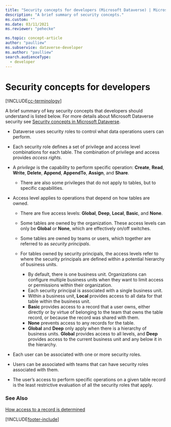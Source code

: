 ```yaml
---
title: "Security concepts for developers (Microsoft Dataverse) | Microsoft Docs" 
description: "A brief summary of security concepts." 
ms.custom: ""
ms.date: 03/11/2021
ms.reviewer: "pehecke"

ms.topic: concept-article
author: "paulliew" 
ms.subservice: dataverse-developer
ms.author: "paulliew"
search.audienceType: 
  - developer
---
```

# Security concepts for developers

[!INCLUDE[cc-terminology](includes/cc-terminology.md)]

A brief summary of key security concepts that developers should understand is listed below. For more details about Microsoft Dataverse security see [Security concepts in Microsoft Dataverse](/power-platform/admin/wp-security-cds).

- Dataverse uses security roles to control what data operations users can perform.

- Each security role defines a set of privilege and access level combinations for each table. The combination of privilege and access provides *access rights*.

- A *privilege* is the capability to perform specific operation:
        **Create**, **Read**, **Write**, **Delete**, **Append**, **AppendTo**,
        **Assign**, and **Share**.
  - There are also some privileges that do not apply to tables, but to specific capabilities.

- Access level applies to operations that depend on how tables are owned.
  - There are five access levels: **Global**, **Deep**, **Local**, **Basic**, and **None**.
  - Some tables are owned by the organization. These access levels can only be **Global** or **None**, which are effectively on/off switches.
  - Some tables are owned by teams or users, which together are referred to as *security principals*.

  - For tables owned by security principals, the access levels refer to where the security principals are defined within a potential hierarchy of business units.
    - By default, there is one business unit. Organizations can configure multiple business units when they want to limit access or permissions within their organization.
    - Each security principal is associated with a single business unit.
    - Within a business unit, **Local** provides access to all data for that table within the business unit.
    - **Basic** provides access to a record that a user owns, either directly or by virtue of belonging to the team that owns the table record, or because the record was shared with them.
    - **None** prevents access to any records for the table.
    - **Global** and **Deep** only apply when there is a hierarchy of business units. **Global** provides access to all levels, and **Deep** provides access to the current business unit and any below it in the hierarchy.

- Each user can be associated with one or more security roles.

- Users can be associated with teams that can have security roles associated with them.

- The user’s access to perform specific operations on a given table record is the least restrictive evaluation of all the security roles that apply.

### See Also

[How access to a record is determined](/power-platform/admin/how-record-access-determined)

[!INCLUDE[footer-include](../../includes/footer-banner.md)]
